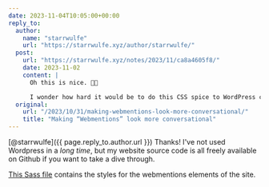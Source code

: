 ```yaml
---
date: 2023-11-04T10:05:00+00:00
reply_to:
  author:
    name: "starrwulfe"
    url: "https://starrwulfe.xyz/author/starrwulfe/"
  post:
    url: "https://starrwulfe.xyz/notes/2023/11/ca8a4605f8/"
    date: 2023-11-02
    content: |
      Oh this is nice. 👍🏾

      I wonder how hard it would be to do this CSS spice to WordPress comments 🤔
  original:
    url: "/2023/10/31/making-webmentions-look-more-conversational/"
    title: "Making “Webmentions” look more conversational"
---
```


[@starrwulfe]({{ page.reply_to.author.url }}) Thanks! I've not used Wordpress in a *long time*, but my website source code is all freely available on Github if you want to take a dive through.

[This Sass file](https://github.com/johnpeart/theme/blob/main/_sass/components/_webmentions.scss) contains the styles for the webmentions elements of the site.
